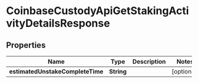 
# CoinbaseCustodyApiGetStakingActivityDetailsResponse

## Properties
Name | Type | Description | Notes
------------ | ------------- | ------------- | -------------
**estimatedUnstakeCompleteTime** | **String** |  |  [optional]



